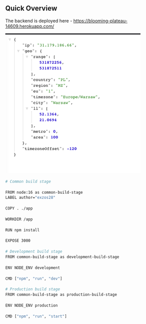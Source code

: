 ## Quick Overview

The backend is deployed here -
https://blooming-plateau-14609.herokuapp.com/

![Image 1](./img.png)

```sh
# Common build stage

FROM node:16 as common-build-stage
LABEL author="exzos28"

COPY . ./app

WORKDIR /app

RUN npm install

EXPOSE 3000

# Development build stage
FROM common-build-stage as development-build-stage

ENV NODE_ENV development

CMD ["npm", "run", "dev"]

# Production build stage
FROM common-build-stage as production-build-stage

ENV NODE_ENV production

CMD ["npm", "run", "start"]
```

